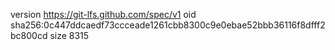version https://git-lfs.github.com/spec/v1
oid sha256:0c447ddcaedf73ccceade1261cbb8300c9e0ebae52bbb36116f8dfff2bc800cd
size 8315
